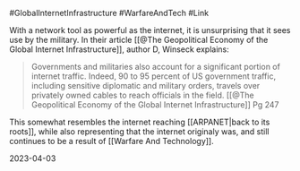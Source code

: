 #GlobalInternetInfrastructure #WarfareAndTech #Link 

With a network tool as powerful as the internet, it is unsurprising that it sees use by the military. In their article [[@The Geopolitical Economy of the Global Internet Infrastructure]], author D, Winseck explains:

>Governments and militaries also account for a significant portion of internet traffic. Indeed, 90 to 95 percent of US government traffic, including sensitive diplomatic and military orders, travels over privately owned cables to reach officials in the field.
>[[@The Geopolitical Economy of the Global Internet Infrastructure]] Pg 247

This somewhat resembles the internet reaching [[ARPANET|back to its roots]], while also representing that the internet originaly was, and still continues to be a result of [[Warfare And Technology]].

2023-04-03